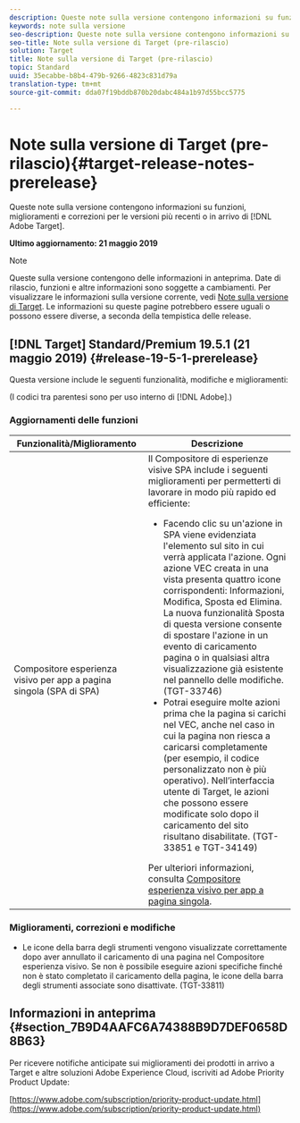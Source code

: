 ```yaml
---
description: Queste note sulla versione contengono informazioni su funzioni, miglioramenti, correzioni di problemi e problemi noti per le versioni più recenti o in arrivo di Target.
keywords: note sulla versione
seo-description: Queste note sulla versione contengono informazioni su funzioni, miglioramenti, correzioni di problemi e problemi noti per le versioni più recenti o in arrivo di Adobe Target
seo-title: Note sulla versione di Target (pre-rilascio)
solution: Target
title: Note sulla versione di Target (pre-rilascio)
topic: Standard
uuid: 35ecabbe-b8b4-479b-9266-4823c831d79a
translation-type: tm+mt
source-git-commit: dda07f19bddb870b20dabc484a1b97d55bcc5775

---
```



# Note sulla versione di Target (pre-rilascio){#target-release-notes-prerelease}

Queste note sulla versione contengono informazioni su funzioni, miglioramenti e correzioni per le versioni più recenti o in arrivo di [!DNL Adobe Target].

**Ultimo aggiornamento: 21 maggio 2019**

>[!NOTE]
>
>Queste sulla versione contengono delle informazioni in anteprima. Date di rilascio, funzioni e altre informazioni sono soggette a cambiamenti. Per visualizzare le informazioni sulla versione corrente, vedi [Note sulla versione di Target](release-notes.md). Le informazioni su queste pagine potrebbero essere uguali o possono essere diverse, a seconda della tempistica delle release.

## [!DNL Target] Standard/Premium 19.5.1 (21 maggio 2019) {#release-19-5-1-prerelease}

Questa versione include le seguenti funzionalità, modifiche e miglioramenti:

(I codici tra parentesi sono per uso interno di [!DNL Adobe].)

### Aggiornamenti delle funzioni

| Funzionalità/Miglioramento | Descrizione |
| --- | --- |
| Compositore esperienza visivo per app a pagina singola (SPA di SPA) | Il Compositore di esperienze visive SPA include i seguenti miglioramenti per permetterti di lavorare in modo più rapido ed efficiente:<ul><li>Facendo clic su un&#39;azione in SPA viene evidenziata l&#39;elemento sul sito in cui verrà applicata l&#39;azione. Ogni azione VEC creata in una vista presenta quattro icone corrispondenti: Informazioni, Modifica, Sposta ed Elimina. La nuova funzionalità Sposta di questa versione consente di spostare l&#39;azione in un evento di caricamento pagina o in qualsiasi altra visualizzazione già esistente nel pannello delle modifiche. (TGT-33746)</li><li>Potrai eseguire molte azioni prima che la pagina si carichi nel VEC, anche nel caso in cui la pagina non riesca a caricarsi completamente (per esempio, il codice personalizzato non è più operativo). Nell’interfaccia utente di Target, le azioni che possono essere modificate solo dopo il caricamento del sito risultano disabilitate. (TGT-33851 e TGT-34149)</li></ul>Per ulteriori informazioni, consulta [Compositore esperienza visivo per app a pagina singola](/help/c-experiences/spa-visual-experience-composer.md). |

### Miglioramenti, correzioni e modifiche

* Le icone della barra degli strumenti vengono visualizzate correttamente dopo aver annullato il caricamento di una pagina nel Compositore esperienza visivo. Se non è possibile eseguire azioni specifiche finché non è stato completato il caricamento della pagina, le icone della barra degli strumenti associate sono disattivate. (TGT-33811)

## Informazioni in anteprima {#section_7B9D4AAFC6A74388B9D7DEF0658D8B63}

Per ricevere notifiche anticipate sui miglioramenti dei prodotti in arrivo a Target e altre soluzioni Adobe Experience Cloud, iscriviti ad Adobe Priority Product Update:

[https://www.adobe.com/subscription/priority-product-update.html](https://www.adobe.com/subscription/priority-product-update.html)
